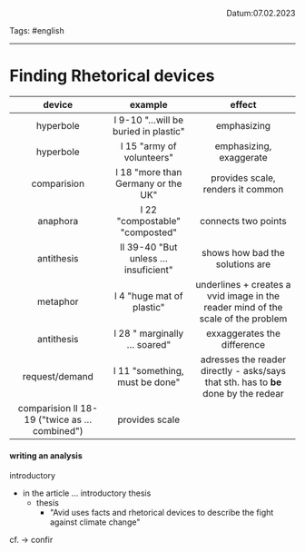 <p align="right">Datum:07.02.2023</p>

Tags: #english 

---
# Finding Rhetorical devices

device | example | effect
:-:|:-:|:-:
hyperbole | l 9-10 "…will be buried in plastic" | emphasizing
hyperbole| l 15 "army of volunteers" | emphasizing, exaggerate
comparision | l 18 "more than Germany or the UK" | provides scale, renders it common
anaphora | l 22 "compostable" "composted" | connects two points
antithesis | ll 39-40 "But unless … insuficient" | shows how bad the solutions are
metaphor | l 4 "huge mat of plastic" | underlines + creates a vvid image in the reader mind of the scale of the problem
antithesis | l 28 " marginally … soared" | exxaggerates the difference
request/demand | l 11 "something, must be done" | adresses the reader directly - asks/says that sth. has to **be** done by the redear
comparision ll 18-19 ("twice as …  combined") | provides scale


#### writing an analysis
introductory
- in the article … introductory thesis
	- thesis
		- "Avid uses facts and rhetorical devices to describe the fight against climate change"




cf. → confir 